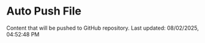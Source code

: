 # Auto Push File

Content that will be pushed to GitHub repository.
Last updated: 08/02/2025, 04:52:48 PM